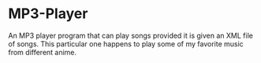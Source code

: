MP3-Player
==========

An MP3 player program that can play songs provided it is given an XML file of songs.  This particular one happens to play some of my favorite music from different anime.

